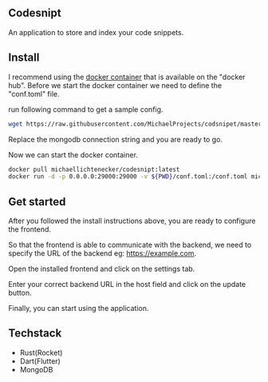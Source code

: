## Codesnipt
An application to store and index your code snippets.


## Install
I recommend using the [docker container]("https://hub.docker.com/r/michaellichtenecker/codesnipt") that is available on the "docker hub". 
Before we start the docker container we need to define the "conf.toml" file.

run following command to get a sample config.

```bash
wget https://raw.githubusercontent.com/MichaelProjects/codsnipet/master/backend/docker_conf.toml && mv docker_conf.toml conf.toml
```
Replace the mongodb connection string and you are ready to go.

Now we can start the docker container.

```bash
docker pull michaellichtenecker/codesnipt:latest
docker run -d -p 0.0.0.0:29000:29000 -v ${PWD}/conf.toml:/conf.toml michaellichtenecker/codesnipt:latest
```

## Get started
After you followed the install instructions above, you are ready to configure the frontend.

So that the frontend is able to communicate with the backend, we need to specify the URL of the backend eg: https://example.com. 

Open the installed frontend and click on the settings tab.

Enter your correct backend URL in the host field and click on the update button.

Finally, you can start using the application.


## Techstack
- Rust(Rocket)
- Dart(Flutter)
- MongoDB


